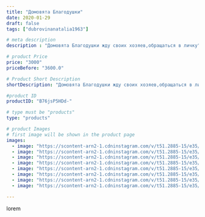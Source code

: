 ```yaml
---
title: "Домовята Благодушки"
date: 2020-01-29
draft: false
tags: ["dubrovinanatalia1963"]

# meta description
description : "Домовята Благодушки жду своих хозяев,обращаться в личку"

# product Price
price: "3000"
priceBefore: "3600.0"

# Product Short Description
shortDescription: "Домовята Благодушки жду своих хозяев,обращаться в личку"

#product ID
productID: "B76jsP5HDd-"

# type must be "products"
type: "products"

# product Images
# first image will be shown in the product page
images:
  - image: "https://scontent-arn2-1.cdninstagram.com/v/t51.2885-15/e35/82152085_648675589252660_4358831500685318602_n.jpg?se=7&tp=1&_nc_ht=scontent-arn2-1.cdninstagram.com&_nc_cat=104&_nc_ohc=JZdjIJvmuiIAX-0AwGV&ccb=7-4&oh=1f6ab1629320582f6e3b0ee8fcf75212&oe=6083EEEA&ig_cache_key=MjIzMjI1MzUzNTMyNDI4MjgyNA%3D%3D.2-ccb7-4"
  - image: "https://scontent-arn2-1.cdninstagram.com/v/t51.2885-15/e35/82308069_183871586320054_8023581279486110709_n.jpg?se=7&tp=1&_nc_ht=scontent-arn2-1.cdninstagram.com&_nc_cat=110&_nc_ohc=mNrP8aVy2GkAX-XxV4w&ccb=7-4&oh=bfc4c644d80a700722d8ee98e1d3ac24&oe=60834267&ig_cache_key=MjIzMjI1MzUzNTM4MzEyNTA1Mg%3D%3D.2-ccb7-4"
  - image: "https://scontent-arn2-1.cdninstagram.com/v/t51.2885-15/e35/81986841_601680163956559_8232310648331671225_n.jpg?se=7&tp=1&_nc_ht=scontent-arn2-1.cdninstagram.com&_nc_cat=107&_nc_ohc=t0gmSlDmnNUAX8OrALy&ccb=7-4&oh=6a5dd936a448afbdba56486ae5937604&oe=6082EE92&ig_cache_key=MjIzMjI1MzUzNTMxNTk2NDc4NA%3D%3D.2-ccb7-4"
  - image: "https://scontent-arn2-1.cdninstagram.com/v/t51.2885-15/e35/81325052_2899022293475471_7223568894821490481_n.jpg?se=7&tp=1&_nc_ht=scontent-arn2-1.cdninstagram.com&_nc_cat=111&_nc_ohc=nm6FjlQuRmsAX8VFvdj&ccb=7-4&oh=315618af17603c60ff4fa7d74c41bab4&oe=6082AF79&ig_cache_key=MjIzMjI1MzUzNTM0MDk5NzA0Mw%3D%3D.2-ccb7-4"
  - image: "https://scontent-arn2-1.cdninstagram.com/v/t51.2885-15/e35/81869298_181961826198194_2022527599054006926_n.jpg?se=7&tp=1&_nc_ht=scontent-arn2-1.cdninstagram.com&_nc_cat=102&_nc_ohc=Z0yXOS_nyQUAX_4-FGN&ccb=7-4&oh=20f87aa71c4b6588e7ad38382f57163d&oe=6082FDE5&ig_cache_key=MjIzMjI1MzUzNTMzMjgwMTQ1NA%3D%3D.2-ccb7-4"
  - image: "https://scontent-arn2-1.cdninstagram.com/v/t51.2885-15/e35/82285856_645286752883611_6510831537639546539_n.jpg?se=7&tp=1&_nc_ht=scontent-arn2-1.cdninstagram.com&_nc_cat=103&_nc_ohc=8_cNWT3r0UAAX8RzU8Z&ccb=7-4&oh=560b920619743af49ee06d7b08c349b4&oe=6081771E&ig_cache_key=MjIzMjI1MzUzNTM3NDc1NTY3OA%3D%3D.2-ccb7-4"
  - image: "https://scontent-arn2-1.cdninstagram.com/v/t51.2885-15/e35/83118722_619829041896577_660886101833941933_n.jpg?se=7&tp=1&_nc_ht=scontent-arn2-1.cdninstagram.com&_nc_cat=101&_nc_ohc=wAgIOxny3OMAX-zlfRT&ccb=7-4&oh=e8364b0329a6d68dfb2894728ef8dcae&oe=6082D7FD&ig_cache_key=MjIzMjI1MzUzNTM2NjMyODQ0OA%3D%3D.2-ccb7-4"
  - image: "https://scontent-arn2-1.cdninstagram.com/v/t51.2885-15/e35/83617096_1090956651251383_755348924786621397_n.jpg?se=7&tp=1&_nc_ht=scontent-arn2-1.cdninstagram.com&_nc_cat=107&_nc_ohc=fzD1ezitF8oAX8r0LYP&ccb=7-4&oh=dece3e75ace9ae8efd5639e473d02361&oe=60842D4F&ig_cache_key=MjIzMjI1MzUzNTM1Nzg1NTU3OA%3D%3D.2-ccb7-4"

---
```

lorem
